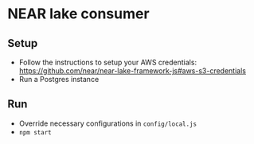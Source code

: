 # NEAR lake consumer

## Setup
- Follow the instructions to setup your AWS credentials: https://github.com/near/near-lake-framework-js#aws-s3-credentials
- Run a Postgres instance

## Run
- Override necessary configurations in `config/local.js`
- `npm start`
